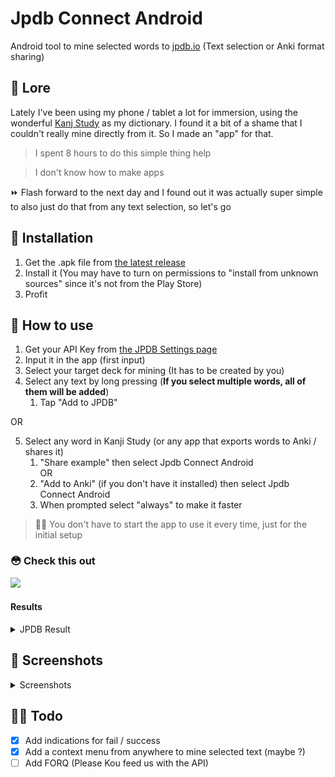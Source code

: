 # Jpdb Connect Android
Android tool to mine selected words to [jpdb.io](https://jpdb.io/) (Text selection or Anki format sharing)

## 🤨 Lore
Lately I've been using my phone / tablet a lot for immersion, using the wonderful [Kanj Study](https://mindtwisted.com/) as my dictionary. I found it a bit of a shame that I couldn't really mine directly from it. So I made an "app" for that.

> I spent 8 hours to do this simple thing help

> I don't know how to make apps

⏩ Flash forward to the next day and I found out it was actually super simple to also just do that from any text selection, so let's go

## 🐉 Installation

1. Get the .apk file from [the latest release](https://github.com/Dorifor/jpdb-connect-android/releases/latest)
2. Install it (You may have to turn on permissions to "install from unknown sources" since it's not from the Play Store)
3. Profit

## 🐤 How to use


1. Get your API Key from [the JPDB Settings page](https://jpdb.io/settings)
2. Input it in the app (first input)
3. Select your target deck for mining (It has to be created by you)
4. Select any text by long pressing (**If you select multiple words, all of them will be added**)  
   1. Tap "Add to JPDB"
 
OR  

5. Select any word in Kanji Study (or any app that exports words to Anki / shares it) 
   1. "Share example" then select Jpdb Connect Android  
      OR
   2. "Add to Anki" (if you don't have it installed) then select Jpdb Connect Android
   3. When prompted select "always" to make it faster
  
> 👨‍💻 You don't have to start the app to use it every time, just for the initial setup

### 😳 Check this out 

<img src="https://github.com/Dorifor/jpdb-connect-android/assets/28139590/cbdaa237-f32b-4918-80de-5e7cedaec6e2" width=400>

#### Results 
<details>
<summary>JPDB Result</summary>

<img src="https://github.com/Dorifor/jpdb-connect-android/assets/28139590/e5ed4a5f-0c1b-4a06-8e12-d780bc28aa83" width=400>
</details>

## 📸 Screenshots
<details>
<summary>Screenshots</summary>
   
<img src="https://github.com/Dorifor/jpdb-connect-android/assets/28139590/225518ac-0942-401a-b6bf-ca7711fcc8d8" width=600>
   
<img src="https://github.com/Dorifor/jpdb-connect-android/blob/master/Screenshot_20230917_115926.jpg" width=400>
</details>  

## 🧙‍♂️ Todo  
* [x] Add indications for fail / success
* [x] Add a context menu from anywhere to mine selected text (maybe ?)
* [ ] Add FORQ (Please Kou feed us with the API)
